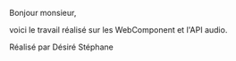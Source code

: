 Bonjour monsieur,

voici le travail réalisé sur les WebComponent et l'API audio.

Réalisé par Désiré Stéphane
